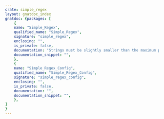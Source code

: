 ```yaml
---
crate: simple_regex
layout: gnatdoc_index
gnatdoc: {packages: [
    {
    name: "Simple_Regex",
    qualified_name: "Simple_Regex",
    signature: "simple_regex",
    enclosing: "",
    is_private: false,
    documentation: "Strings must be slightly smaller than the maximum positive indexing value\nto prevent index overflow during one of the checks.",
    documentation_snippet: "",
    },
    {
    name: "Simple_Regex_Config",
    qualified_name: "Simple_Regex_Config",
    signature: "simple_regex_config",
    enclosing: "",
    is_private: false,
    documentation: "",
    documentation_snippet: "",
    },
]
}
---
```

